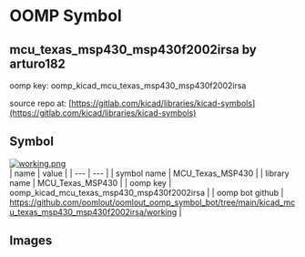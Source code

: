 # OOMP Symbol  
## mcu_texas_msp430_msp430f2002irsa  by arturo182  
  
oomp key: oomp_kicad_mcu_texas_msp430_msp430f2002irsa  
  
source repo at: [https://gitlab.com/kicad/libraries/kicad-symbols](https://gitlab.com/kicad/libraries/kicad-symbols)  
## Symbol  
  
[![working.png](working_600.png)](working.png)  
| name | value | 
| --- | --- | 
| symbol name | MCU_Texas_MSP430 | 
| library name | MCU_Texas_MSP430 | 
| oomp key | oomp_kicad_mcu_texas_msp430_msp430f2002irsa | 
| oomp bot github | https://github.com/oomlout/oomlout_oomp_symbol_bot/tree/main/kicad_mcu_texas_msp430_msp430f2002irsa/working | 
## Images  
